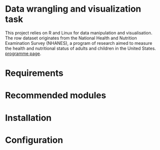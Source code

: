 # Data wrangling and visualization task
This project relies on R and Linux for data manipulation and visualisation. The row dataset originates from the National Health and Nutrition Examination Survey (NHANES), a program of research aimed to measure the health and nutritional status of adults and children in the United States. [programme page](https://www.cdc.gov/nchs/nhanes/about_nhanes.htm). 

# Requirements 
# Recommended modules
# Installation 
# Configuration
